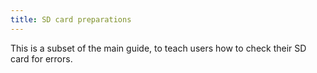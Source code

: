 ```yaml
---
title: SD card preparations
---
```


This is a subset of the main guide, to teach users how to check their SD card for errors.
